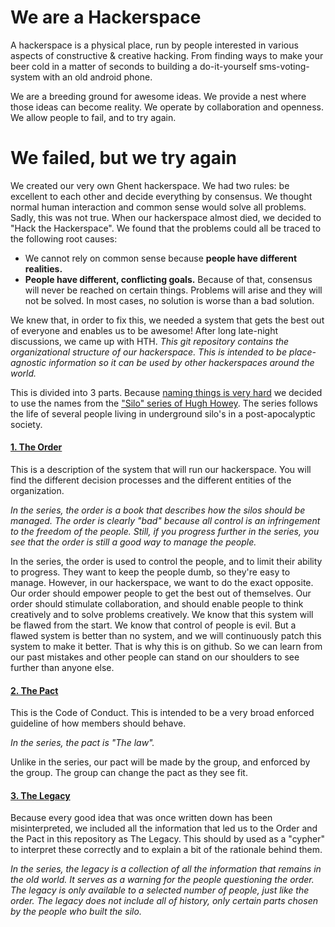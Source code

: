 # We are a Hackerspace

A hackerspace is a physical place, run by people interested in various aspects of constructive & creative hacking. From finding ways to make your beer cold in a matter of seconds to building a do-it-yourself sms-voting-system with an old android phone.

We are a breeding ground for awesome ideas. We provide a nest where those ideas can become reality. We operate by collaboration and openness. We allow people to fail, and to try again.

# We failed, but we try again

We created our very own Ghent hackerspace. We had two rules: be excellent to each other and decide everything by consensus. We thought normal human interaction and common sense would solve all problems. Sadly, this was not true. When our hackerspace almost died, we decided to "Hack the Hackerspace". We found that the problems could all be traced to the following root causes:

 * We cannot rely on common sense because **people have different realities.**
 * **People have different, conflicting goals.** Because of that, consensus will never be reached on certain things. Problems will arise and they will not be solved. In most cases, no solution is worse than a bad solution.

We knew that, in order to fix this, we needed a system that gets the best out of everyone and enables us to be awesome! After long late-night discussions, we came up with HTH. *This git repository contains the organizational structure of our hackerspace. This is intended to be place-agnostic information so it can be used by other hackerspaces around the world.*

This is divided into 3 parts. Because [naming things is very hard](http://xkcd.com/910/) we decided to use the names from the ["Silo" series of Hugh Howey](http://en.wikipedia.org/wiki/Silo_%28series%29). The series follows the life of several people living in underground silo's in a post-apocalyptic society.

#### [1. The Order](https://github.com/0x20/HTH/tree/master/order)
This is a description of the system that will run our hackerspace. You will find the different decision processes and the different entities of the organization.

*In the series, the order is a book that describes how the silos should be managed. The order is clearly "bad" because all control is an infringement to the freedom of the people. Still, if you progress further in the series, you see that the order is still a good way to manage the people.*

In the series, the order is used to control the people, and to limit their ability to progress. They want to keep the people dumb, so they're easy to manage. However, in our hackerspace, we want to do the exact opposite. Our order should empower people to get the best out of themselves. Our order should stimulate collaboration, and should enable people to think creatively and to solve problems creatively. We know that this system will be flawed from the start. We know that control of people is evil. But a flawed system is better than no system, and we will continuously patch this system to make it better. That is why this is on github. So we can learn from our past mistakes and other people can stand on our shoulders to see further than anyone else.

#### [2. The Pact](https://github.com/0x20/HTH/tree/master/pact)

This is the Code of Conduct. This is intended to be a very broad enforced guideline of how members should behave. 

*In the series, the pact is "The law".*

Unlike in the series, our pact will be made by the group, and enforced by the group. The group can change the pact as they see fit.

#### [3. The Legacy](https://github.com/0x20/HTH/tree/master/legacy)
Because every good idea that was once written down has been misinterpreted, we included all the information that led us to the Order and the Pact in this repository as The Legacy. This should by used as a "cypher" to interpret these correctly and to explain a bit of the rationale behind them.

*In the series, the legacy is a collection of all the information that remains in the old world. It serves as a warning for the people questioning the order. The legacy is only available to a selected number of people, just like the order. The legacy does not include all of history, only certain parts chosen by the people who built the silo.*



